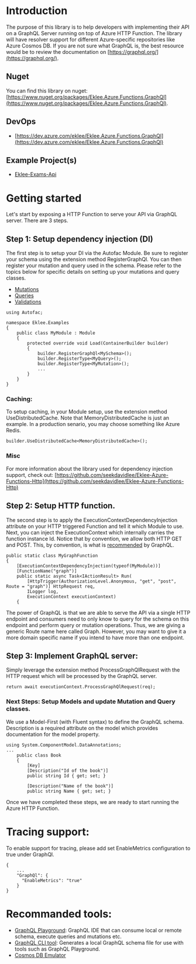 # Introduction

The purpose of this library is to help developers with implementing their API on a GraphQL Server running on top of Azure HTTP Function. The library will have resolver support for different Azure-specific repositories like Azure Cosmos DB. If you are not sure what GraphQL is, the best resource would be to review the documentation on [https://graphql.org/](https://graphql.org/).

## Nuget

You can find this library on nuget: [https://www.nuget.org/packages/Eklee.Azure.Functions.GraphQl](https://www.nuget.org/packages/Eklee.Azure.Functions.GraphQl).

## DevOps

- [https://dev.azure.com/eklee/Eklee.Azure.Functions.GraphQl](https://dev.azure.com/eklee/Eklee.Azure.Functions.GraphQl)

## Example Project(s)

- [Eklee-Exams-Api](https://github.com/seekdavidlee/Eklee-Exams-Api)

# Getting started

Let's start by exposing a HTTP Function to serve your API via GraphQL server. There are 3 steps.

## Step 1: Setup dependency injection (DI)

The first step is to setup your DI via the Autofac Module. Be sure to register your schema using the extension method RegisterGraphQl. You can then register your mutation and query used in the schema. Please refer to the topics below for specific details on setting up your mutations and query classes.

- [Mutations](Documentation/Mutations.md)
- [Queries](Documentation/Queries.md)
- [Validations](Documentation/Validations.md)

```
using Autofac;

namespace Eklee.Examples
{
    public class MyModule : Module
    {
        protected override void Load(ContainerBuilder builder)
        {
            builder.RegisterGraphQl<MySchema>();
            builder.RegisterType<MyQuery>();
            builder.RegisterType<MyMutation>();
            ...
        }
    }
}
```

### Caching:

To setup caching, in your Module setup, use the extension method UseDistributedCache. Note that MemoryDistributedCache is just an example. In a production senario, you may choose something like Azure Redis.

```
builder.UseDistributedCache<MemoryDistributedCache>();
```

### Misc

For more information about the library used for dependency injection support, check out: [https://github.com/seekdavidlee/Eklee-Azure-Functions-Http](https://github.com/seekdavidlee/Eklee-Azure-Functions-Http)

## Step 2: Setup HTTP function.

The second step is to apply the ExecutionContextDependencyInjection attribute on your HTTP triggered Function and tell it which Module to use. Next, you can inject the ExecutionContext which internally carries the function instance Id. Notice that by convention, we allow both HTTP GET and POST. This, by convention, is what is [recommended](https://graphql.org/learn/serving-over-http/) by GraphQL. 

```
public static class MyGraphFunction
{
    [ExecutionContextDependencyInjection(typeof(MyModule))]
    [FunctionName("graph")]
    public static async Task<IActionResult> Run(
        [HttpTrigger(AuthorizationLevel.Anonymous, "get", "post", Route = "graph")] HttpRequest req,
        ILogger log,
        ExecutionContext executionContext)
    {	
```

The power of GraphQL is that we are able to serve the API via a single HTTP endpoint and consumers need to only know to query for the schema on this endpoint and perform query or mutation operations. Thus, we are giving a generic Route name here called Graph. However, you may want to give it a more domain specific name if you intend to have more than one endpoint.


## Step 3: Implement GraphQL server:

Simply leverage the extension method ProcessGraphQlRequest with the HTTP request which will be processed by the GraphQL server.

```
return await executionContext.ProcessGraphQlRequest(req);
```

### Next Steps: Setup Models and update Mutation and Query classes.

We use a Model-First (with Fluent syntax) to define the GraphQL schema. Description is a required attribute on the model which provides documentation for the model property.

```
using System.ComponentModel.DataAnnotations;
...
    public class Book
    {
        [Key]
        [Description("Id of the book")]
        public string Id { get; set; }

        [Description("Name of the book")]
        public string Name { get; set; }
```

Once we have completed these steps, we are ready to start running the Azure HTTP Function.

# Tracing support:

To enable support for tracing, please add set EnableMetrics configuration to true under GraphQl.

```
{
    ...
    "GraphQl": {
      "EnableMetrics": "true" 
    } 
}
```

# Recommanded tools:

- [GraphQL Playground](https://github.com/prisma/graphql-playground/releases): GraphQL IDE that can consume local or remote schema, execute queries and mutations etc.
- [GraphQL CLI tool](https://github.com/graphql-cli/graphql-cli): Generates a local GraphQL schema file for use with tools such as GraphQL Playground.
- [Cosmos DB Emulator](https://docs.microsoft.com/en-us/azure/cosmos-db/local-emulator)